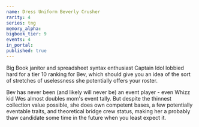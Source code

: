 ```yaml
---
name: Dress Uniform Beverly Crusher
rarity: 4
series: tng
memory_alpha:
bigbook_tier: 9
events: 4
in_portal:
published: true
---
```


Big Book janitor and spreadsheet syntax enthusiast Captain Idol lobbied hard for a tier 10 ranking for Bev, which should give you an idea of the sort of stretches of uselessness she potentially offers your roster. 

Bev has never been (and likely will never be) an event player - even Whizz kid Wes almost doubles mom's event tally. But despite the thinnest collection value possible, she does own competent bases, a few potentially eventable traits, and theoretical bridge crew status, making her a probably thaw candidate some time in the future when you least expect it.
